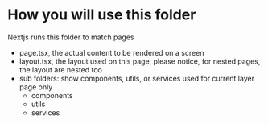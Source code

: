 # How you will use this folder

Nextjs runs this folder to match pages

- page.tsx, the actual content to be rendered on a screen
- layout.tsx, the layout used on this page, please notice, for nested pages, the layout are nested too
- sub folders: show components, utils, or services used for current layer page only
  - components
  - utils
  - services
